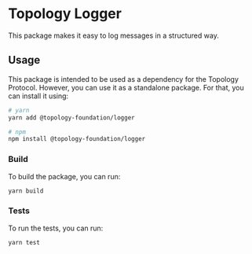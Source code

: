 # Topology Logger

This package makes it easy to log messages in a structured way.

## Usage

This package is intended to be used as a dependency for the Topology Protocol. However, you can use it as a standalone package. For that, you can install it using:

```bash
# yarn
yarn add @topology-foundation/logger

# npm
npm install @topology-foundation/logger
```

### Build

To build the package, you can run:

```bash
yarn build
```

### Tests

To run the tests, you can run:

```bash
yarn test
```
